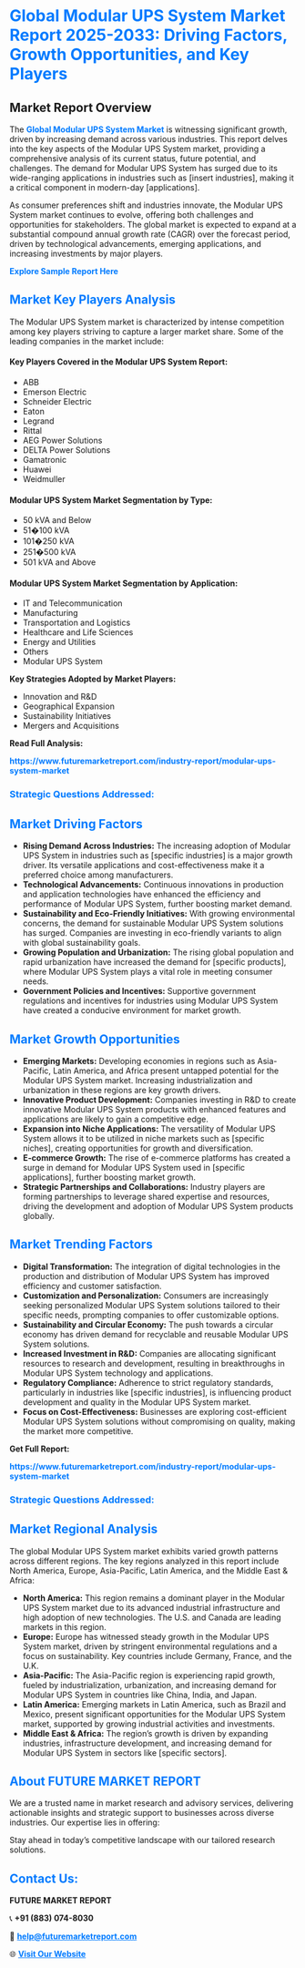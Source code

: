 <h1 style="color: #007BFF;">Global Modular UPS System Market Report 2025-2033: Driving Factors, Growth Opportunities, and Key Players</h1>

<section id="overview">
<h2>Market Report Overview</h2>
<p>The <a href="https://www.futuremarketreport.com/industry-report/modular-ups-system-market" style="color: #007BFF; text-decoration: none;"><strong>Global Modular UPS System Market</strong></a> is witnessing significant growth, driven by increasing demand across various industries. This report delves into the key aspects of the Modular UPS System market, providing a comprehensive analysis of its current status, future potential, and challenges. The demand for Modular UPS System has surged due to its wide-ranging applications in industries such as [insert industries], making it a critical component in modern-day [applications].</p>
<p>As consumer preferences shift and industries innovate, the Modular UPS System market continues to evolve, offering both challenges and opportunities for stakeholders. The global market is expected to expand at a substantial compound annual growth rate (CAGR) over the forecast period, driven by technological advancements, emerging applications, and increasing investments by major players.</p>
</section>

<section id="overview">
<p><a href="https://www.futuremarketreport.com/request-sample/reportId=111661" style="color: #007BFF; text-decoration: none;"><strong>Explore Sample Report Here</strong></a></p>
</section>

<section id="key-players">
<h2 style="color: #007BFF;">Market Key Players Analysis</h2>
<p>The Modular UPS System market is characterized by intense competition among key players striving to capture a larger market share. Some of the leading companies in the market include:</p>
<h4>Key Players Covered in the Modular UPS System Report:</h4>
<ul><li>ABB</li><li>Emerson Electric</li><li>Schneider Electric</li><li>Eaton</li><li>Legrand</li><li>Rittal</li><li>AEG Power Solutions</li><li>DELTA Power Solutions</li><li>Gamatronic</li><li>Huawei</li><li>Weidmuller</li></ul>
<h4>Modular UPS System Market Segmentation by Type:</h4>
<ul><li>50 kVA and Below</li><li>51�100 kVA</li><li>101�250 kVA</li><li>251�500 kVA</li><li>501 kVA and Above</li></ul>

<h4>Modular UPS System Market Segmentation by Application:</h4>
<ul><li>IT and Telecommunication</li><li>Manufacturing</li><li>Transportation and Logistics</li><li>Healthcare and Life Sciences</li><li>Energy and Utilities</li><li>Others</li><li>Modular UPS System</li></ul>
<p><strong>Key Strategies Adopted by Market Players:</strong></p>
<ul>
<li>Innovation and R&D</li>
<li>Geographical Expansion</li>
<li>Sustainability Initiatives</li>
<li>Mergers and Acquisitions</li>
</ul>
</section>

<section>
<p><strong>Read Full Analysis: </strong></p><a href="https://www.futuremarketreport.com/industry-report/modular-ups-system-market" style="color: #007BFF; text-decoration: none;"><strong>https://www.futuremarketreport.com/industry-report/modular-ups-system-market</strong></a>
<h3 style="color: #007BFF;">Strategic Questions Addressed:</h3>
</section>

<section id="driving-factors">
<h2 style="color: #007BFF;">Market Driving Factors</h2>
<ul>
<li><strong>Rising Demand Across Industries:</strong> The increasing adoption of Modular UPS System in industries such as [specific industries] is a major growth driver. Its versatile applications and cost-effectiveness make it a preferred choice among manufacturers.</li>
<li><strong>Technological Advancements:</strong> Continuous innovations in production and application technologies have enhanced the efficiency and performance of Modular UPS System, further boosting market demand.</li>
<li><strong>Sustainability and Eco-Friendly Initiatives:</strong> With growing environmental concerns, the demand for sustainable Modular UPS System solutions has surged. Companies are investing in eco-friendly variants to align with global sustainability goals.</li>
<li><strong>Growing Population and Urbanization:</strong> The rising global population and rapid urbanization have increased the demand for [specific products], where Modular UPS System plays a vital role in meeting consumer needs.</li>
<li><strong>Government Policies and Incentives:</strong> Supportive government regulations and incentives for industries using Modular UPS System have created a conducive environment for market growth.</li>
</ul>
</section>

<section id="growth-opportunities">
<h2 style="color: #007BFF;">Market Growth Opportunities</h2>
<ul>
<li><strong>Emerging Markets:</strong> Developing economies in regions such as Asia-Pacific, Latin America, and Africa present untapped potential for the Modular UPS System market. Increasing industrialization and urbanization in these regions are key growth drivers.</li>
<li><strong>Innovative Product Development:</strong> Companies investing in R&D to create innovative Modular UPS System products with enhanced features and applications are likely to gain a competitive edge.</li>
<li><strong>Expansion into Niche Applications:</strong> The versatility of Modular UPS System allows it to be utilized in niche markets such as [specific niches], creating opportunities for growth and diversification.</li>
<li><strong>E-commerce Growth:</strong> The rise of e-commerce platforms has created a surge in demand for Modular UPS System used in [specific applications], further boosting market growth.</li>
<li><strong>Strategic Partnerships and Collaborations:</strong> Industry players are forming partnerships to leverage shared expertise and resources, driving the development and adoption of Modular UPS System products globally.</li>
</ul>
</section>

<section id="trending-factors">
<h2 style="color: #007BFF;">Market Trending Factors</h2>
<ul>
<li><strong>Digital Transformation:</strong> The integration of digital technologies in the production and distribution of Modular UPS System has improved efficiency and customer satisfaction.</li>
<li><strong>Customization and Personalization:</strong> Consumers are increasingly seeking personalized Modular UPS System solutions tailored to their specific needs, prompting companies to offer customizable options.</li>
<li><strong>Sustainability and Circular Economy:</strong> The push towards a circular economy has driven demand for recyclable and reusable Modular UPS System solutions.</li>
<li><strong>Increased Investment in R&D:</strong> Companies are allocating significant resources to research and development, resulting in breakthroughs in Modular UPS System technology and applications.</li>
<li><strong>Regulatory Compliance:</strong> Adherence to strict regulatory standards, particularly in industries like [specific industries], is influencing product development and quality in the Modular UPS System market.</li>
<li><strong>Focus on Cost-Effectiveness:</strong> Businesses are exploring cost-efficient Modular UPS System solutions without compromising on quality, making the market more competitive.</li>
</ul>
</section>

<section>
<p><strong>Get Full Report: </strong></p><a href="https://www.futuremarketreport.com/industry-report/modular-ups-system-market" style="color: #007BFF; text-decoration: none;"><strong>https://www.futuremarketreport.com/industry-report/modular-ups-system-market</strong></a>
<h3 style="color: #007BFF;">Strategic Questions Addressed:</h3>
</section>


<section id="regional-analysis">
<h2 style="color: #007BFF;">Market Regional Analysis</h2>
<p>The global Modular UPS System market exhibits varied growth patterns across different regions. The key regions analyzed in this report include North America, Europe, Asia-Pacific, Latin America, and the Middle East & Africa:</p>
<ul>
<li><strong>North America:</strong> This region remains a dominant player in the Modular UPS System market due to its advanced industrial infrastructure and high adoption of new technologies. The U.S. and Canada are leading markets in this region.</li>
<li><strong>Europe:</strong> Europe has witnessed steady growth in the Modular UPS System market, driven by stringent environmental regulations and a focus on sustainability. Key countries include Germany, France, and the U.K.</li>
<li><strong>Asia-Pacific:</strong> The Asia-Pacific region is experiencing rapid growth, fueled by industrialization, urbanization, and increasing demand for Modular UPS System in countries like China, India, and Japan.</li>
<li><strong>Latin America:</strong> Emerging markets in Latin America, such as Brazil and Mexico, present significant opportunities for the Modular UPS System market, supported by growing industrial activities and investments.</li>
<li><strong>Middle East & Africa:</strong> The region’s growth is driven by expanding industries, infrastructure development, and increasing demand for Modular UPS System in sectors like [specific sectors].</li>
</ul>
</section>

<footer>
<h2 style="color: #007BFF;">About FUTURE MARKET REPORT</h2>
<p>We are a trusted name in market research and advisory services, delivering actionable insights and strategic support to businesses across diverse industries. Our expertise lies in offering:</p>

<p>Stay ahead in today’s competitive landscape with our tailored research solutions.</p>

<h2 style="color: #007BFF;">Contact Us:</h2>
<p><strong>FUTURE MARKET REPORT</strong></p>
<p>📞 <strong>+91 (883) 074-8030</strong></p>
<p>📧 <strong><a href="mailto:help@futuremarketreport.com" style="color: #007BFF;">help@futuremarketreport.com</a></strong></p>
<p>🌐 <strong><a href="https://www.futuremarketreport.com/" style="color: #007BFF;">Visit Our Website</a></strong></p>
</footer>